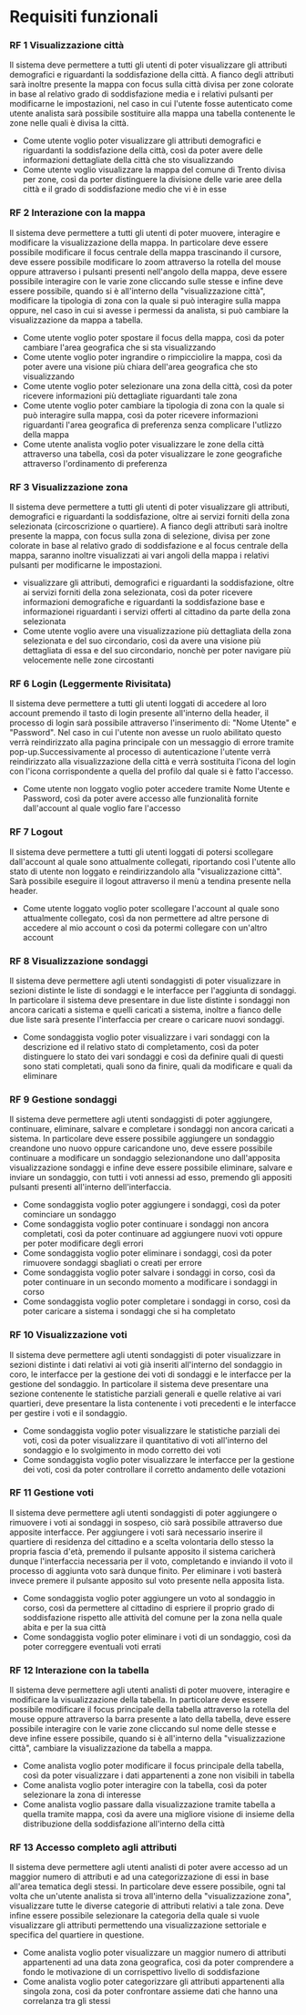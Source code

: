 # Requisiti funzionali

### RF 1 Visualizzazione città
Il sistema deve permettere a tutti gli utenti di poter visualizzare gli attributi demografici e riguardanti la soddisfazione della città. A fianco degli attributi sarà inoltre presente la mappa con focus sulla città divisa per zone colorate in base al relativo grado di soddisfazione media e i relativi pulsanti per modificarne le impostazioni, nel caso in cui l'utente fosse autenticato come utente analista sarà possibile sostituire alla mappa una tabella contenente le zone nelle quali è divisa la città.
- Come utente voglio poter visualizzare gli attributi demografici e riguardanti la soddisfazione della città, così da poter avere delle informazioni dettagliate della città che sto visualizzando
- Come utente voglio visualizzare la mappa del comune di Trento divisa per zone, così da porter distinguere la divisione delle varie aree della città e il grado di soddisfazione medio che vi è in esse

### RF 2 Interazione con la mappa
 Il sistema deve permettere a tutti gli utenti di poter muovere, interagire e modificare la visualizzazione della mappa. In particolare deve essere possibile modificare il focus centrale della mappa trascinando il cursore, deve essere possibile modificare lo zoom attraverso la rotella del mouse oppure attraverso i pulsanti presenti nell'angolo della mappa, deve essere possibile interagire con le varie zone cliccando sulle stesse e infine deve essere possibile, quando si è all'interno della "visualizzazione città", modificare la tipologia di zona con la quale si può interagire sulla mappa oppure, nel caso in cui si avesse i permessi da analista, si può cambiare la visualizzazione da mappa a tabella.
- Come utente voglio poter spostare il focus della mappa, così da poter cambiare l'area geografica che si sta visualizzando
- Come utente voglio poter ingrandire o rimpicciolire la mappa, così da poter avere una visione più chiara dell'area geografica che sto visualizzando
- Come utente voglio poter selezionare una zona della città, così da poter ricevere informazioni più dettagliate riguardanti tale zona
- Come utente voglio poter cambiare la tipologia di zona con la quale si può interagire sulla mappa, così da poter ricevere informazioni riguardanti l'area geografica di preferenza senza complicare l'utlizzo della mappa
- Come utente analista voglio poter visualizzare le zone della città attraverso una tabella, così da poter visualizzare le zone geografiche attraverso l'ordinamento di preferenza

### RF 3 Visualizzazione zona
Il sistema deve permettere a tutti gli utenti di poter visualizzare gli attributi, demografici e riguardanti la soddisfazione, oltre ai servizi forniti della zona selezionata (circoscrizione o quartiere). A fianco degli attributi sarà inoltre presente la mappa, con focus sulla zona di selezione, divisa per zone colorate in base al relativo grado di soddisfazione e al focus centrale della mappa, saranno inoltre visualizzati ai vari angoli della mappa i relativi pulsanti per modificarne le impostazioni.
- visualizzare gli attributi, demografici e riguardanti la soddisfazione, oltre ai servizi forniti della zona selezionata, così da poter ricevere informazioni demografiche e riguardanti la soddisfazione base e informazionei riguardanti i servizi offerti al cittadino da parte della zona selezionata
- Come utente voglio avere una visualizzazione più dettagliata della zona selezionata e del suo circondario, così da avere una visione più dettagliata di essa e del suo circondario, nonchè per poter navigare più velocemente nelle zone circostanti

### RF 6 Login (Leggermente Rivisitata)
Il sistema deve permettere a tutti gli utenti loggati di accedere al loro account premendo il tasto di login presente all'interno della header, il processo di login sarà possibile attraverso l'inserimento di: "Nome Utente" e "Password". Nel caso in cui l'utente non avesse un ruolo abilitato questo verrà reindirizzato alla pagina principale con un messaggio di errore tramite pop-up.Successivamente al processo di autenticazione l'utente verrà reindirizzato alla visualizzazione della città e verrà sostituita l'icona del login con l'icona corrispondente a quella del profilo dal quale si è fatto l'accesso.
- Come utente non loggato voglio poter accedere tramite Nome Utente e Password, così da poter avere accesso alle funzionalità fornite dall'account al quale voglio fare l'accesso

### RF 7 Logout
Il sistema deve permettere a tutti gli utenti loggati di potersi scollegare dall'account al quale sono attualmente collegati, riportando così l'utente allo stato di utente non loggato e reindirizzandolo alla "visualizzazione città". Sarà possibile eseguire il logout attraverso il menù a tendina presente nella header.
- Come utente loggato voglio poter scollegare l'account al quale sono attualmente collegato, così da non permettere ad altre persone di accedere al mio account o così da potermi collegare con un'altro account

### RF 8 Visualizzazione sondaggi
Il sistema deve permettere agli utenti sondaggisti di poter visualizzare in sezioni distinte le liste di sondaggi e le interfacce per l'aggiunta di sondaggi. In particolare il sistema deve presentare in due liste distinte i sondaggi non ancora caricati a sistema e quelli caricati a sistema, inoltre a fianco delle due liste sarà presente l'interfaccia per creare o caricare nuovi sondaggi.
- Come sondaggista voglio poter visualizzare i vari sondaggi con la descrizione ed il relativo stato di completamento, così da poter distinguere lo stato dei vari sondaggi e così da definire quali di questi sono stati completati, quali sono da finire, quali da modificare e quali da eliminare

### RF 9 Gestione sondaggi
Il sistema deve permettere agli utenti sondaggisti di poter aggiungere, continuare, eliminare, salvare e completare i sondaggi non ancora caricati a sistema. In particolare deve essere possibile aggiungere un sondaggio creandone uno nuovo oppure caricandone uno, deve essere possibile continuare a modificare un sondaggio selezionandone uno dall'apposita visualizzazione sondaggi e infine deve essere possibile eliminare, salvare e inviare un sondaggio, con tutti i voti annessi ad esso, premendo gli appositi pulsanti presenti all'interno dell'interfaccia.
- Come sondaggista voglio poter aggiungere i sondaggi, così da poter cominciare un sondaggo
- Come sondaggista voglio poter continuare i sondaggi non ancora completati, così da poter continuare ad aggiungere nuovi voti oppure per poter modificare degli errori
- Come sondaggista voglio poter eliminare i sondaggi, così da poter rimuovere sondaggi sbagliati o creati per errore
- Come sondaggista voglio poter salvare i sondaggi in corso, così da poter continuare in un secondo momento a modificare i sondaggi in corso
- Come sondaggista voglio poter completare i sondaggi in corso, così da poter caricare a sistema i sondaggi che si ha completato

### RF 10 Visualizzazione voti
Il sistema deve permettere agli utenti sondaggisti di poter visualizzare in sezioni distinte i dati relativi ai voti già inseriti all'interno del sondaggio in coro, le interfacce per la gestione dei voti di sondaggi e le interfacce per la gestione del sondaggio. In particolare il sistema deve presentare una sezione contenente le statistiche parziali generali e quelle relative ai vari quartieri, deve presentare la lista contenente i voti precedenti e le interfacce per gestire i voti e il sondaggio.
- Come sondaggista voglio poter visualizzare le statistiche parziali dei voti, così da poter visualizzare il quantitativo di voti all'interno del sondaggio e lo svolgimento in modo corretto dei voti
- Come sondaggista voglio poter visualizzare le interfacce per la gestione dei voti, così da poter controllare il corretto andamento delle votazioni

### RF 11 Gestione voti
Il sistema deve permettere agli utenti sondaggisti di poter aggiungere o rimuovere i voti ai sondaggi in sospeso, ciò sarà possibile attraverso due apposite interfacce. Per aggiungere i voti sarà necessario inserire il quartiere di residenza del cittadino e a scelta volontaria dello stesso la propria fascia d'età, premendo il pulsante apposito il sistema caricherà dunque l'interfaccia necessaria per il voto, completando e inviando il voto il processo di aggiunta voto sarà dunque finito. Per eliminare i voti basterà invece premere il pulsante apposito sul voto presente nella apposita lista.
- Come sondaggista voglio poter aggiungere un voto al sondaggio in corso, così da permettere al cittadino di espriere il proprio grado di soddisfazione rispetto alle attività del comune per la zona nella quale abita e per la sua città
- Come sondaggista voglio poter eliminare i voti di un sondaggio, così da poter correggere eventuali voti errati

### RF 12 Interazione con la tabella
Il sistema deve permettere agli utenti analisti di poter muovere, interagire e modificare la visualizzazione della tabella. In particolare deve essere possibile modificare il focus principale della tabella attraverso la rotella del mouse oppure attraverso la barra presente a lato della tabella, deve essere possibile interagire con le varie zone cliccando sul nome delle stesse e deve infine essere possibile, quando si è all'interno della "visualizzazione città", cambiare la visualizzazione da tabella a mappa.
- Come analista voglio poter modificare il focus principale della tabella, così da poter visualizzare i dati appartenenti a zone non visibili in tabella
- Come analista voglio poter interagire con la tabella, così da poter selezionare la zona di interesse
- Come analista voglio passare dalla visualizzazione tramite tabella a quella tramite mappa, così da avere una migliore visione di insieme della distribuzione della soddisfazione all'interno della città

### RF 13 Accesso completo agli attributi
Il sistema deve permettere agli utenti analisti di poter avere accesso ad un maggior numero di attributi e ad una categorizzazione di essi in base all'area tematica degli stessi. In particolare deve essere possibile, ogni tal volta che un'utente analista si trova all'interno della "visualizzazione zona", visualizzare tutte le diverse categorie di attributi relativi a tale zona. Deve infine essere possibile selezionare la categoria della quale si vuole visualizzare gli attributi permettendo una visualizzazione settoriale e specifica del quartiere in questione.
- Come analista voglio poter visualizzare un maggior numero di attributi appartenenti ad una data zona geografica, così da poter comprendere a fondo le motivazione di un corrispettivo livello di soddisfazione
- Come analista voglio poter categorizzare gli attributi appartenenti alla singola zona, così da poter confrontare assieme dati che hanno una correlanza tra gli stessi